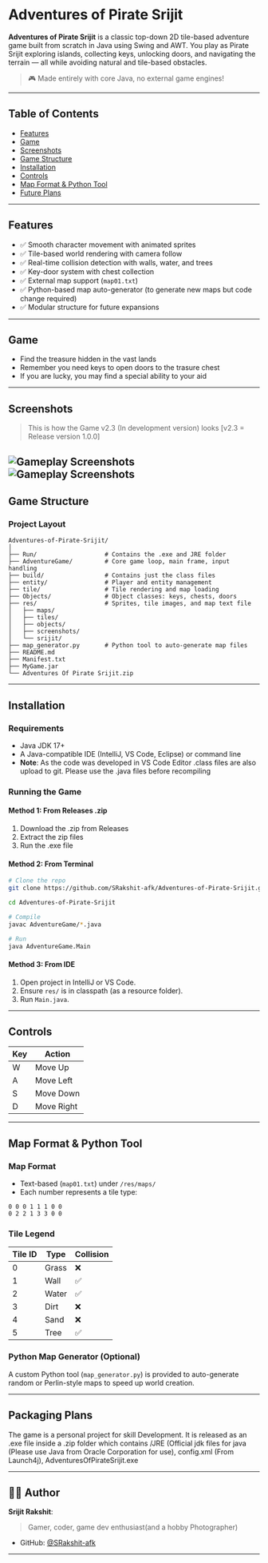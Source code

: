 #  Adventures of Pirate Srijit

**Adventures of Pirate Srijit** is a classic top-down 2D tile-based adventure game built from scratch in Java using Swing and AWT. You play as Pirate Srijit exploring islands, collecting keys, unlocking doors, and navigating the terrain — all while avoiding natural and tile-based obstacles.

> 🎮 Made entirely with core Java, no external game engines!

---

## Table of Contents

- [Features](#features)
- [Game](#game)
- [Screenshots](#screenshots)
- [Game Structure](#game-structure)
- [Installation](#installation)
- [Controls](#controls)
- [Map Format & Python Tool](#map-format--python-tool)
- [Future Plans](#Future-Plans)

---

## Features

- ✅ Smooth character movement with animated sprites
- ✅ Tile-based world rendering with camera follow
- ✅ Real-time collision detection with walls, water, and trees
- ✅ Key-door system with chest collection
- ✅ External map support (`map01.txt`)
- ✅ Python-based map auto-generator (to generate new maps but code change required)
- ✅ Modular structure for future expansions

---

## Game
- Find the treasure hidden in the vast lands
- Remember you need keys to open doors to the trasure chest
- If you are lucky, you may find a special ability to your aid

---

## Screenshots

> This is how the Game v2.3 (In development version) looks [v2.3 = Release version 1.0.0]

![Gameplay Screenshots](/res/screenshots/ssInitial.png)
![Gameplay Screenshots](/res/screenshots/ssFinal.png)
---

## Game Structure

### Project Layout

```
Adventures-of-Pirate-Srijit/
│
├── Run/                   # Contains the .exe and JRE folder
├── AdventureGame/         # Core game loop, main frame, input handling
├── build/                 # Contains just the class files
├── entity/                # Player and entity management
├── tile/                  # Tile rendering and map loading
├── Objects/               # Object classes: keys, chests, doors
├── res/                   # Sprites, tile images, and map text file
│   ├── maps/
│   ├── tiles/
│   ├── objects/
│   ├── screenshots/
│   └── srijit/
├── map_generator.py       # Python tool to auto-generate map files
├── README.md
├── Manifest.txt
├── MyGame.jar
└── Adventures Of Pirate Srijit.zip 
```

---

## Installation

### Requirements

- Java JDK 17+
- A Java-compatible IDE (IntelliJ, VS Code, Eclipse) or command line
- **Note**: As the code was developed in VS Code Editor .class files are also upload to git. Please use the .java files before recompiling

### Running the Game

#### Method 1: From Releases .zip

1. Download the .zip from Releases
2. Extract the zip files
3. Run the .exe file

#### Method 2: From Terminal

```bash
# Clone the repo
git clone https://github.com/SRakshit-afk/Adventures-of-Pirate-Srijit.git

cd Adventures-of-Pirate-Srijit

# Compile
javac AdventureGame/*.java

# Run
java AdventureGame.Main
```
#### Method 3: From IDE

1. Open project in IntelliJ or VS Code.
2. Ensure `res/` is in classpath (as a resource folder).
3. Run `Main.java`.

---

## Controls

| Key | Action       |
|-----|--------------|
| W   | Move Up      |
| A   | Move Left    |
| S   | Move Down    |
| D   | Move Right   |

---

## Map Format & Python Tool

### Map Format 

- Text-based (`map01.txt`) under `/res/maps/`
- Each number represents a tile type:

```
0 0 0 1 1 1 0 0
0 2 2 1 3 3 0 0
```

### Tile Legend

| Tile ID | Type   | Collision |
|---------|--------|-----------|
| 0       | Grass  | ❌        |
| 1       | Wall   | ✅        |
| 2       | Water  | ✅        |
| 3       | Dirt   | ❌        |
| 4       | Sand   | ❌        |
| 5       | Tree   | ✅        |

### Python Map Generator (Optional)

A custom Python tool (`map_generator.py`) is provided to auto-generate random or Perlin-style maps to speed up world creation.

---

## Packaging Plans

The game is a personal project for skill Development. It is released as an .exe file inside a .zip folder which contains /JRE (Official jdk files for java (Please use Java from Oracle Corporation for use), config.xml (From Launch4j), AdventuresOfPirateSrijit.exe

---

## 🧑‍💻 Author

**Srijit Rakshit**: 
> Gamer, coder, game dev enthusiast(and a hobby Photographer) 
- GitHub: [@SRakshit-afk](https://github.com/SRakshit-afk)

---

